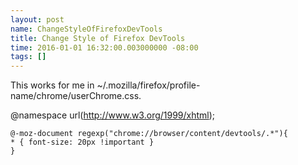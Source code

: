 ```yaml
---
layout: post
name: ChangeStyleOfFirefoxDevTools
title: Change Style of Firefox DevTools
time: 2016-01-01 16:32:00.003000000 -08:00
tags: []
---
```

This works for me in ~/.mozilla/firefox/profile-name/chrome/userChrome.css.

@namespace url(http://www.w3.org/1999/xhtml);
```
@-moz-document regexp("chrome://browser/content/devtools/.*"){
* { font-size: 20px !important }
}
```

